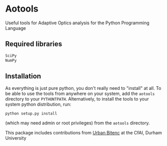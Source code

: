 Aotools
=========

Useful tools for Adaptive Optics analysis for the Python Programming Language


Required libraries
------------------

```python
SciPy
NumPy
```


Installation
------------

As everything is just pure python, you don't really need to "install" at all. To be able to use the tools from anywhere on your system, add the `aotools` directory to your `PYTHONTPATH`. Alternatively, to install the tools to your system python distribution, run:

    python setup.py install

(which may need admin or root privileges) from the `aotools` directory.

This package includes contributions from [Urban Bitenc](https://www.dur.ac.uk/physics/staff/profiles/?id=11418) at the CfAI, Durham University
